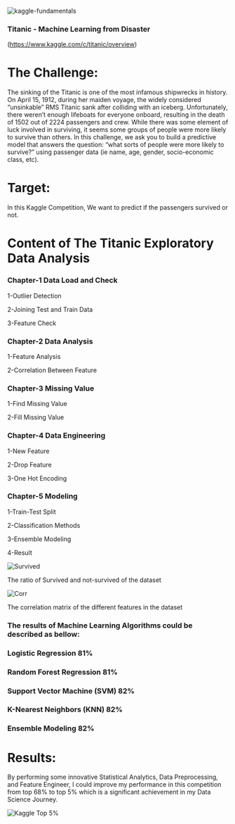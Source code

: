 ![kaggle-fundamentals](https://user-images.githubusercontent.com/57557590/106743629-e8cc4b00-6633-11eb-9acf-b37c149b9506.png)

### Titanic - Machine Learning from Disaster 
(https://www.kaggle.com/c/titanic/overview)


# The Challenge:
The sinking of the Titanic is one of the most infamous shipwrecks in history.  On April 15, 1912, during her maiden voyage, the widely considered “unsinkable” RMS Titanic sank after colliding with an iceberg. Unfortunately, there weren’t enough lifeboats for everyone onboard, resulting in the death of 1502 out of 2224 passengers and crew.  While there was some element of luck involved in surviving, it seems some groups of people were more likely to survive than others.  In this challenge, we ask you to build a predictive model that answers the question: “what sorts of people were more likely to survive?” using passenger data (ie name, age, gender, socio-economic class, etc).
# Target:
In this Kaggle Competition, We want to predict if the passengers survived or not.

# Content of The Titanic Exploratory Data Analysis

### Chapter-1 Data Load and Check
1-Outlier Detection

2-Joining Test and Train Data

3-Feature Check

### Chapter-2 Data Analysis
1-Feature Analysis

2-Correlation Between Feature

### Chapter-3 Missing Value
1-Find Missing Value

2-Fill Missing Value

### Chapter-4 Data Engineering
1-New Feature

2-Drop Feature

3-One Hot Encoding

### Chapter-5 Modeling
1-Train-Test Split

2-Classification Methods

3-Ensemble Modeling

4-Result

![Survived](https://user-images.githubusercontent.com/57557590/106743398-9559fd00-6633-11eb-9239-b8d9b8d1dce3.PNG)

The ratio of Survived and not-survived of the dataset

![Corr](https://user-images.githubusercontent.com/57557590/106743403-968b2a00-6633-11eb-9b26-6528bf5d1b40.PNG)

The correlation matrix of the different features in the dataset

### The results of Machine Learning Algorithms could be described as bellow:
### Logistic Regression 81%

### Random Forest Regression 81%

### Support Vector Machine (SVM) 82%

### K-Nearest Neighbors (KNN) 82%

### Ensemble Modeling 82%

# Results:
By performing some innovative Statistical Analytics, Data Preprocessing, and Feature Engineer, I could improve my performance in this competition from top 68% to top 5% which is a significant achievement in my Data Science Journey.

![Kaggle Top 5%](https://user-images.githubusercontent.com/57557590/106751103-043c5380-663e-11eb-9eca-173b169cf2a8.PNG)


